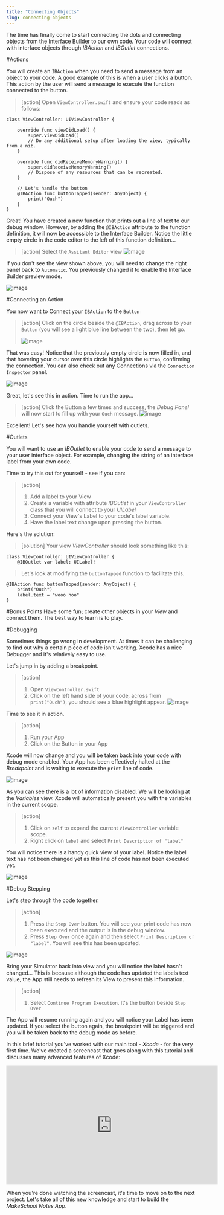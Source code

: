 ```yaml
---
title: "Connecting Objects"
slug: connecting-objects
---     
```


The time has finally come to start connecting the dots and connecting objects from the Interface Builder to our own code. 
Your code will connect with interface objects through *IBAction* and *IBOutlet* connections.

#Actions

You will create an `IBAction` when you need to send a message from an object to your code. A good example of this is when a user clicks a button.  This action by the user
will send a message to execute the function connected to the button. 

> [action]
> Open `ViewController.swift` and ensure your code reads as follows:
> 
>
    class ViewController: UIViewController {
>
        override func viewDidLoad() {
            super.viewDidLoad()
            // Do any additional setup after loading the view, typically from a nib.
        }
>    
        override func didReceiveMemoryWarning() {
            super.didReceiveMemoryWarning()
            // Dispose of any resources that can be recreated.
        }
>    
        // Let's handle the button
        @IBAction func buttonTapped(sender: AnyObject) {
            print("Ouch")
        }
    }

Great! You have created a new function that prints out a line of text to our debug window. However, by adding the `@IBAction` attribute to the function definition, it will now be accessible 
to the Interface Builder.  Notice the little empty circle in the code editor to the left of this function definition...

> [action]
> Select the `Assitant Editor` view
> ![image](ibaction_connection_1.png)

If you don't see the view shown above, you will need to change the right panel back to `Automatic`. You previously changed it to enable the Interface Builder preview mode.

![image](automatic_view.png)

#Connecting an Action

You now want to Connect your `IBAction` to the `Button`
 
> [action]
> Click on the circle beside the `@IBAction`, drag across to your `Button` (you will see a light blue line between the two), then let go.
>
> ![image](ibaction_connection_2.png)

That was easy! Notice that the previously empty circle is now filled in, and that hovering your cursor over this circle highlights the `Button`, confirming the connection.
You can also check out any Connections via the `Connection Inspector` panel.

![image](connection_inspector_1.png)

Great, let's see this in action.  Time to run the app...

> [action]
> Click the Button a few times and success, the *Debug Panel* will now start to fill up with your `Ouch` message.
> ![image](debug_1.png)

Excellent! Let's see how you handle yourself with outlets.

#Outlets

You will want to use an *IBOutlet* to enable your code to send a message to your user interface object. For example, changing the string of an interface label from your own code.

Time to try this out for yourself - see if you can:

> [action]
>
> 1. Add a label to your View 
> 2. Create a variable with attribute *IBOutlet* in your `ViewController` class that you will connect to your *UILabel*
> 3. Connect your View's Label to your code's label variable.
> 4. Have the label text change upon pressing the button.

Here's the solution:

> [solution]
> Your view *ViewController* should look something like this:
>
    class ViewController: UIViewController {
        @IBOutlet var label: UILabel!
>
> Let's look at modifying the `buttonTapped` function to facilitate this.
>
    @IBAction func buttonTapped(sender: AnyObject) {
        print("Ouch")
        label.text = "wooo hoo"
    }
>

#Bonus Points
Have some fun; create other objects in your *View* and connect them. The best way to learn is to play.

#Debugging

Sometimes things go wrong in development. At times it can be challenging to find out why a certain piece of code isn't working.  Xcode has a nice Debugger and it's relatively easy to use.

Let's jump in by adding a breakpoint.

> [action]
>
> 1. Open `ViewController.swift`
> 2. Click on the left hand side of your code, across from `print("Ouch")`, you should see a blue highlight appear.
>![image](breakpoint_1.png)

Time to see it in action. 

> [action]
>
> 1. Run your App
> 2. Click on the Button in your App

Xcode will now change and you will be taken back into your code with debug mode enabled.  Your App has been effectively halted at the *Breakpoint* and is waiting to execute the `print` line of code.

![image](debug_view_1.png)

As you can see there is a lot of information disabled. We will be looking at the *Variables* view. Xcode will automatically present you with the variables in the current scope.

> [action]
>
> 1. Click on `self` to expand the current `ViewController` variable scope.
> 2. Right click on `label` and select `Print Description of "label"`

You will notice there is a handy quick view of your label. Notice the label text has not been changed yet as this line of code has not been executed yet.

![image](debug_2.png)

#Debug Stepping

Let's step through the code together.

> [action]
>
> 1. Press the `Step Over` button.  You will see your print code has now been executed and the output is in the debug window.
> 2. Press `Step Over` once again and then select `Print Description of "label"`. You will see this has been updated.

![image](debug_view_2.png)

Bring your Simulator back into view and you will notice the label hasn't changed...
This is because although the code has updated the labels text value, the App still needs to refresh its View to present this information.

> [action]
>
> 1. Select `Continue Program Execution`. It's the button beside `Step Over`

The App will resume running again and you will notice your Label has been updated.  If you select the button again, the breakpoint will 
be triggered and you will be taken back to the debug mode as before.

In this brief tutorial you've worked with our main tool - *Xcode* - for the very first time. We've created a screencast that goes along with this tutorial and discusses many advanced features of Xcode:

<iframe width="560" height="315" src="https://www.youtube.com/embed/9TX5aNmMvDU" frameborder="0" allowfullscreen></iframe>

When you're done watching the screencast, it's time to move on to the next project. Let's take all of this new knowledge and start to build the *MakeSchool Notes App*.
